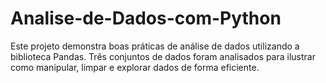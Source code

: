 # Analise-de-Dados-com-Python
Este projeto demonstra boas práticas de análise de dados utilizando a biblioteca Pandas. Três conjuntos de dados foram analisados para ilustrar como manipular, limpar e explorar dados de forma eficiente.
